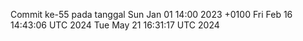 Commit ke-55 pada tanggal Sun Jan 01 14:00 2023 +0100
Fri Feb 16 14:43:06 UTC 2024
Tue May 21 16:31:17 UTC 2024

